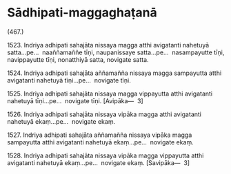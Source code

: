 

# Sādhipati-maggaghaṭanā






(467.)

1523\. Indriya adhipati sahajāta nissaya magga atthi avigatanti nahetuyā satta…pe…  naaññamaññe tīṇi, naupanissaye satta…pe…  nasampayutte tīṇi, navippayutte tīṇi, nonatthiyā satta, novigate satta.

1524\. Indriya adhipati sahajāta aññamañña nissaya magga sampayutta atthi avigatanti nahetuyā tīṇi…pe…  novigate tīṇi.

1525\. Indriya adhipati sahajāta nissaya magga vippayutta atthi avigatanti nahetuyā tīṇi…pe…  novigate tīṇi. [Avipāka—  3]

1526\. Indriya adhipati sahajāta nissaya vipāka magga atthi avigatanti nahetuyā ekaṃ…pe…  novigate ekaṃ.

1527\. Indriya adhipati sahajāta aññamañña nissaya vipāka magga sampayutta atthi avigatanti nahetuyā ekaṃ…pe…  novigate ekaṃ.

1528\. Indriya adhipati sahajāta nissaya vipāka magga vippayutta atthi avigatanti nahetuyā ekaṃ…pe…  novigate ekaṃ. [Savipāka—  3]



